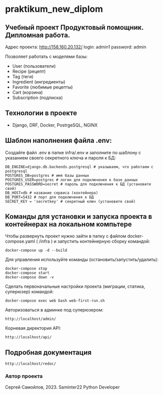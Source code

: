 # praktikum_new_diplom

## Учебный проект Продуктовый помощник. Дипломная работа.

Адрес проекта:
http://158.160.20.132/
login: admin1
password: admin

Позволяет работать с моделями базы:
- User (пользователи)
- Recipe (рецепт)
- Tag (теги)
- Ingredient (ингредиенты)
- Favorite (любимые рецепты)
- Сart (корзина)
- Subscription (подписка)

## Технологии в проекте
- Django, DRF, Docker, PostrgeSQL, NGINX

## Шаблон наполнения файла .env:
Создайте файл .env в папке infra/.env и заполните по шаблону с
указанием своего секретного ключа и пароля к БД:
```
DB_ENGINE=django.db.backends.postgresql # указываем, что работаем с postgresql
POSTGRES_DB=postgres # имя базы данных
POSTGRES_USER=postgres # логин для подключения к базе данных
POSTGRES_PASSWORD=secret # пароль для подключения к БД (установите свой)
DB_HOST=db # название сервиса (контейнера)
DB_PORT=5432 # порт для подключения к БД
SECRET_KEY = 'secretkey' # секретный ключ (установите свой)
```
## Команды для установки и запуска проекта в контейнерах на локальном компьтере
Чтобы развернуть проект нужно зайти в папку с файлом docker-compose.yaml ( /infra ) и 
запустить контейнерную сборку командой:
```
docker-compose up -d --build
```
Для управления используйте команды (остановить/запустить/удалить):
```
docker-compose stop
docker-compose start
docker-compose down -v
```
Сделать первоначальные настройки проекта (миграции, статика, суперюзер) командой:
```
docker-compose exec web bash web-first-run.sh
```
Авторизоваться в админке под суперюзером:
```
http://localhost/admin/
```
Корневая директория API:
```
http://localhost/api/
```
## Подробная документация
```
http://localhost/redoc/
```
### Автор проекта
Сергей Самойлов, 2023.
Saminter22
Python Developer
